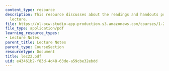 ```yaml
---
content_type: resource
description: This resource discusses about the readings and handouts provided suring
  lecture.
file: https://ol-ocw-studio-app-production.s3.amazonaws.com/courses/1-212j-an-introduction-to-intelligent-transportation-systems-spring-2005/e43461b2f83d4d4863dea59cbe32ebdd_lec22.pdf
file_type: application/pdf
learning_resource_types:
- Lecture Notes
parent_title: Lecture Notes
parent_type: CourseSection
resourcetype: Document
title: lec22.pdf
uid: e43461b2-f83d-4d48-63de-a59cbe32ebdd
---
```

